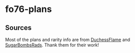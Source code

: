 # fo76-plans

## Sources

Most of the plans and rarity info are from [DuchessFlame](https://trello.com/b/TuO0pHUG/fallout-76-infographics-duchessflame) and [SugarBombsRads](https://trello.com/b/efC7d87N/sugarbombsrads-infographics). Thank them for their work!